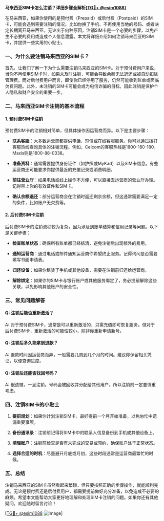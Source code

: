 **马来西亚SIM卡怎么注销？详细步骤全解析[[TG💪+ @esim1088](https://t.me/s/esim1088)]**

在马来西亚，如果你使用的是预付费（Prepaid）或后付费（Postpaid）的SIM卡，可能会遇到需要注销的情况。比如你换了手机、不再使用当地的号码、或者决定长期离开马来西亚。无论出于何种原因，注销SIM卡是一个必要的步骤，以免产生不必要的费用或造成个人信息泄露。本文将详细介绍如何注销马来西亚的SIM卡，并提供一些实用的小贴士。

### 一、为什么要注销马来西亚的SIM卡？

首先，让我们了解一下为什么需要注销马来西亚的SIM卡。对于预付费用户来说，当你不再使用SIM卡时，如果未及时注销，可能会导致余额无法退还或被自动扣除管理费。而对后付费用户而言，即使你已经停用了服务，仍然可能收到账单或面临欠费问题。此外，未注销的SIM卡可能会成为电信诈骗的目标，因此注销是保护个人隐私和财产安全的重要一步。

### 二、马来西亚SIM卡注销的基本流程

#### 1. 预付费SIM卡注销

预付费SIM卡的注销相对简单，但具体操作因运营商而异。以下是主要步骤：

- **联系客服**：大多数运营商都提供电话、短信或在线客服服务。你可以通过拨打客服热线查询具体的注销流程。例如，Celcom的客服热线是1800-180-180，Maxis则是1800-88-0338。
  
- **准备资料**：通常需要提供身份证件（如护照或MyKad）以及SIM卡信息。有些运营商还可能要求你提供最近的充值记录或消费明细。

- **前往营业厅**：如果电话或线上操作不方便，可以直接去运营商的营业厅办理。记得带上你的有效证件和SIM卡。

- **确认余额退还**：部分运营商会在注销时返还剩余余额，但这通常需要满足一定的条件，比如账户无欠费等。

#### 2. 后付费SIM卡注销

后付费SIM卡的注销流程较为复杂，因为涉及到账单结算和信用记录等问题。以下是关键步骤：

- **检查账单状态**：确保所有账单都已经结清，避免注销后出现额外的费用。

- **通知运营商**：通过电话或邮件通知运营商你希望终止服务。记得询问是否需要填写书面申请表。

- **归还设备**：如果你租赁了手机或其他设备，需要在注销前归还给运营商。

- **解除绑定**：如果你的SIM卡与银行账户或其他服务绑定了，务必提前解除这些关联，以免影响其他账户的安全性。

### 三、常见问题解答

#### Q: 注销后能否重新激活？

A: 对于预付费SIM卡，通常是可以重新激活的，只需充值即可恢复服务。但对于后付费SIM卡，重新激活的可能性较小，除非你重新申请新号。

#### Q: 注销后多久能拿到退款？

A: 退款时间因运营商而异，一般需要几周到几个月的时间。建议你保留相关凭证，以便查询进度。

#### Q: 注销后还能否找回号码？

A: 很遗憾，一旦注销，号码会被回收并分配给其他用户。所以注销前一定要慎重考虑。

### 四、注销SIM卡的小贴士

1. **提前规划**：如果你计划注销SIM卡，最好提前一个月开始准备，以免匆忙中遗漏重要事项。

2. **备份通讯录**：注销前记得将SIM卡中的联系人信息备份到手机或其他设备上。

3. **清理账户**：注销前检查是否有未完成的交易或预约，确保账户处于正常状态。

4. **选择合适的时机**：尽量避开月底或月初，这些时段通常是运营商最繁忙的时候。

### 五、总结

注销马来西亚的SIM卡虽然看起来繁琐，但只要按照正确的步骤操作，就能顺利完成。无论是预付费还是后付费用户，都需要提前做好充分准备，以免造成不必要的麻烦。希望本文能帮助大家更好地理解和处理SIM卡注销的问题。如果你还有其他疑问，欢迎随时留言讨论！

[[TG💪+ @esim1088](https://t.me/s/esim1088) ![Image](https://i.postimg.cc/4NQfJmqS/Snipaste-2025-05-13-00-14-12.png)]